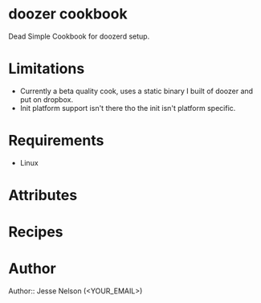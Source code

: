 # doozer cookbook
Dead Simple Cookbook for doozerd setup. 

# Limitations

* Currently a beta quality cook, uses a static binary I built of doozer and put on dropbox.
* Init platform support isn't there tho the init isn't platform specific.

# Requirements

* Linux


# Attributes

# Recipes

# Author

Author:: Jesse Nelson (<YOUR_EMAIL>)
